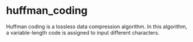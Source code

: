 # huffman_coding

Huffman coding is a lossless data compression algorithm. In this algorithm, a variable-length code is assigned to input different characters. 
